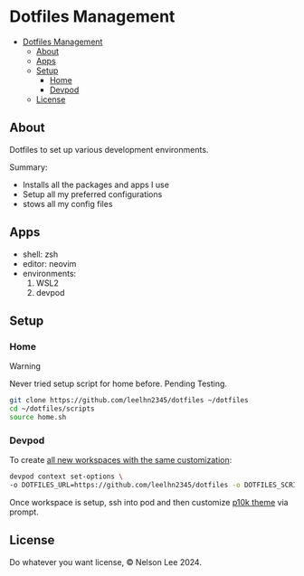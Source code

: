 # Dotfiles Management

<!--toc:start-->
- [Dotfiles Management](#dotfiles-management)
  - [About](#about)
  - [Apps](#apps)
  - [Setup](#setup)
    - [Home](#home)
    - [Devpod](#devpod)
  - [License](#license)
<!--toc:end-->

## About

Dotfiles to set up various development environments.

Summary:

- Installs all the packages and apps I use
- Setup all my preferred configurations
- stows all my config files

## Apps

- shell: zsh
- editor: neovim
- environments:
    1. WSL2
    2. devpod

## Setup

### Home

> [!WARNING]
> Never tried setup script for home before.
> Pending Testing.

```sh
git clone https://github.com/leelhn2345/dotfiles ~/dotfiles
cd ~/dotfiles/scripts
source home.sh
```

### Devpod

To create [all new workspaces with the same customization](https://devpod.sh/docs/developing-in-workspaces/dotfiles-in-a-workspace#for-all-workspaces):

```sh
devpod context set-options \
-o DOTFILES_URL=https://github.com/leelhn2345/dotfiles -o DOTFILES_SCRIPT=scripts/devpod.sh
```

Once workspace is setup, ssh into pod and then customize [p10k theme](https://github.com/romkatv/powerlevel10k)
via prompt.

## License

Do whatever you want license, © Nelson Lee 2024.
